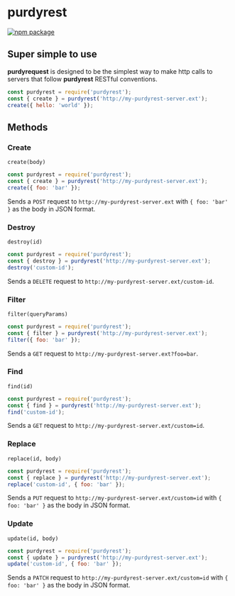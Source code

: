 # purdyrest

[![npm package](https://nodei.co/npm/purdyrest.png)](https://nodei.co/npm/purdyrest/)

## Super simple to use

**purdyrequest** is designed to be the simplest way to make http calls to
servers that follow **purdyrest** RESTful conventions.

```js
const purdyrest = require('purdyrest');
const { create } = purdyrest('http://my-purdyrest-server.ext');
create({ hello: 'world' });
```

## Methods

### Create

`create(body)`

```js
const purdyrest = require('purdyrest');
const { create } = purdyrest('http://my-purdyrest-server.ext');
create({ foo: 'bar' });
```

Sends a `POST` request to `http://my-purdyrest-server.ext` with
`{ foo: 'bar' }` as the body in JSON format.

### Destroy

`destroy(id)`

```js
const purdyrest = require('purdyrest');
const { destroy } = purdyrest('http://my-purdyrest-server.ext');
destroy('custom-id');
```

Sends a `DELETE` request to `http://my-purdyrest-server.ext/custom-id`.

### Filter

`filter(queryParams)`

```js
const purdyrest = require('purdyrest');
const { filter } = purdyrest('http://my-purdyrest-server.ext');
filter({ foo: 'bar' });
```

Sends a `GET` request to `http://my-purdyrest-server.ext?foo=bar`.

### Find

`find(id)`

```js
const purdyrest = require('purdyrest');
const { find } = purdyrest('http://my-purdyrest-server.ext');
find('custom-id');
```

Sends a `GET` request to `http://my-purdyrest-server.ext/custom=id`.

### Replace

`replace(id, body)`

```js
const purdyrest = require('purdyrest');
const { replace } = purdyrest('http://my-purdyrest-server.ext');
replace('custom-id', { foo: 'bar' });
```

Sends a `PUT` request to `http://my-purdyrest-server.ext/custom=id` with
`{ foo: 'bar' }` as the body in JSON format.

### Update

`update(id, body)`

```js
const purdyrest = require('purdyrest');
const { update } = purdyrest('http://my-purdyrest-server.ext');
update('custom-id', { foo: 'bar' });
```

Sends a `PATCH` request to `http://my-purdyrest-server.ext/custom=id` with
`{ foo: 'bar' }` as the body in JSON format.
